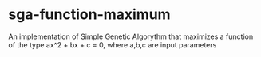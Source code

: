 # sga-function-maximum
An implementation of Simple Genetic Algorythm that maximizes a function of the type ax^2 + bx + c = 0, where a,b,c are input parameters
